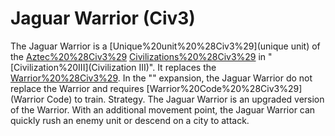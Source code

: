 # Jaguar Warrior (Civ3)

The Jaguar Warrior is a [Unique%20unit%20%28Civ3%29](unique unit) of the [Aztec%20%28Civ3%29](Aztec) [Civilizations%20%28Civ3%29](civilization) in "[Civilization%20III](Civilization III)". It replaces the [Warrior%20%28Civ3%29](Warrior).
In the "" expansion, the Jaguar Warrior do not replace the Warrior and requires [Warrior%20Code%20%28Civ3%29](Warrior Code) to train.
Strategy.
The Jaguar Warrior is an upgraded version of the Warrior. With an additional movement point, the Jaguar Warrior can quickly rush an enemy unit or descend on a city to attack.